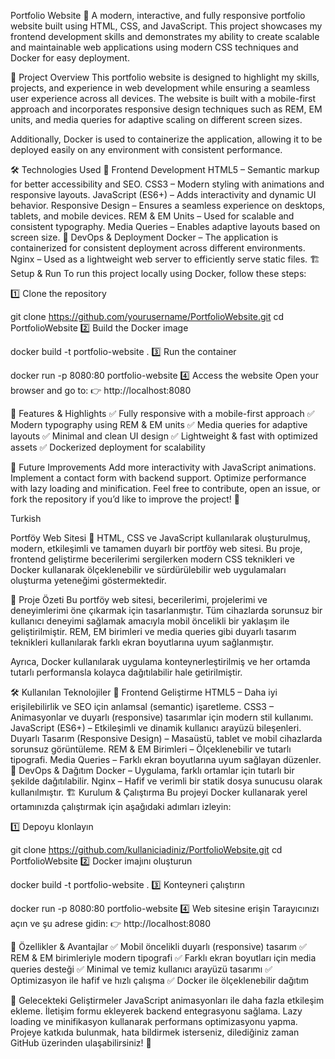 Portfolio Website
🚀 A modern, interactive, and fully responsive portfolio website built using HTML, CSS, and JavaScript. This project showcases my frontend development skills and demonstrates my ability to create scalable and maintainable web applications using modern CSS techniques and Docker for easy deployment.

📌 Project Overview
This portfolio website is designed to highlight my skills, projects, and experience in web development while ensuring a seamless user experience across all devices. The website is built with a mobile-first approach and incorporates responsive design techniques such as REM, EM units, and media queries for adaptive scaling on different screen sizes.

Additionally, Docker is used to containerize the application, allowing it to be deployed easily on any environment with consistent performance.

🛠️ Technologies Used
🔹 Frontend Development
HTML5 – Semantic markup for better accessibility and SEO.
CSS3 – Modern styling with animations and responsive layouts.
JavaScript (ES6+) – Adds interactivity and dynamic UI behavior.
Responsive Design – Ensures a seamless experience on desktops, tablets, and mobile devices.
REM & EM Units – Used for scalable and consistent typography.
Media Queries – Enables adaptive layouts based on screen size.
🔹 DevOps & Deployment
Docker – The application is containerized for consistent deployment across different environments.
Nginx – Used as a lightweight web server to efficiently serve static files.
🏗️ Setup & Run
To run this project locally using Docker, follow these steps:

1️⃣ Clone the repository

git clone https://github.com/yourusername/PortfolioWebsite.git
cd PortfolioWebsite
2️⃣ Build the Docker image


docker build -t portfolio-website .
3️⃣ Run the container

docker run -p 8080:80 portfolio-website
4️⃣ Access the website
Open your browser and go to:
👉 http://localhost:8080

🎨 Features & Highlights
✅ Fully responsive with a mobile-first approach
✅ Modern typography using REM & EM units
✅ Media queries for adaptive layouts
✅ Minimal and clean UI design
✅ Lightweight & fast with optimized assets
✅ Dockerized deployment for scalability

🚀 Future Improvements
Add more interactivity with JavaScript animations.
Implement a contact form with backend support.
Optimize performance with lazy loading and minification.
Feel free to contribute, open an issue, or fork the repository if you’d like to improve the project! 🚀

Turkish

Portföy Web Sitesi
🚀 HTML, CSS ve JavaScript kullanılarak oluşturulmuş, modern, etkileşimli ve tamamen duyarlı bir portföy web sitesi. Bu proje, frontend geliştirme becerilerimi sergilerken modern CSS teknikleri ve Docker kullanarak ölçeklenebilir ve sürdürülebilir web uygulamaları oluşturma yeteneğimi göstermektedir.

📌 Proje Özeti
Bu portföy web sitesi, becerilerimi, projelerimi ve deneyimlerimi öne çıkarmak için tasarlanmıştır. Tüm cihazlarda sorunsuz bir kullanıcı deneyimi sağlamak amacıyla mobil öncelikli bir yaklaşım ile geliştirilmiştir. REM, EM birimleri ve media queries gibi duyarlı tasarım teknikleri kullanılarak farklı ekran boyutlarına uyum sağlanmıştır.

Ayrıca, Docker kullanılarak uygulama konteynerleştirilmiş ve her ortamda tutarlı performansla kolayca dağıtılabilir hale getirilmiştir.

🛠️ Kullanılan Teknolojiler
🔹 Frontend Geliştirme
HTML5 – Daha iyi erişilebilirlik ve SEO için anlamsal (semantic) işaretleme.
CSS3 – Animasyonlar ve duyarlı (responsive) tasarımlar için modern stil kullanımı.
JavaScript (ES6+) – Etkileşimli ve dinamik kullanıcı arayüzü bileşenleri.
Duyarlı Tasarım (Responsive Design) – Masaüstü, tablet ve mobil cihazlarda sorunsuz görüntüleme.
REM & EM Birimleri – Ölçeklenebilir ve tutarlı tipografi.
Media Queries – Farklı ekran boyutlarına uyum sağlayan düzenler.
🔹 DevOps & Dağıtım
Docker – Uygulama, farklı ortamlar için tutarlı bir şekilde dağıtılabilir.
Nginx – Hafif ve verimli bir statik dosya sunucusu olarak kullanılmıştır.
🏗️ Kurulum & Çalıştırma
Bu projeyi Docker kullanarak yerel ortamınızda çalıştırmak için aşağıdaki adımları izleyin:

1️⃣ Depoyu klonlayın


git clone https://github.com/kullaniciadiniz/PortfolioWebsite.git
cd PortfolioWebsite
2️⃣ Docker imajını oluşturun


docker build -t portfolio-website .
3️⃣ Konteyneri çalıştırın


docker run -p 8080:80 portfolio-website
4️⃣ Web sitesine erişin
Tarayıcınızı açın ve şu adrese gidin:
👉 http://localhost:8080

🎨 Özellikler & Avantajlar
✅ Mobil öncelikli duyarlı (responsive) tasarım
✅ REM & EM birimleriyle modern tipografi
✅ Farklı ekran boyutları için media queries desteği
✅ Minimal ve temiz kullanıcı arayüzü tasarımı
✅ Optimizasyon ile hafif ve hızlı çalışma
✅ Docker ile ölçeklenebilir dağıtım

🚀 Gelecekteki Geliştirmeler
JavaScript animasyonları ile daha fazla etkileşim ekleme.
İletişim formu ekleyerek backend entegrasyonu sağlama.
Lazy loading ve minifikasyon kullanarak performans optimizasyonu yapma.
Projeye katkıda bulunmak, hata bildirmek isterseniz, dilediğiniz zaman GitHub üzerinden ulaşabilirsiniz! 🚀



